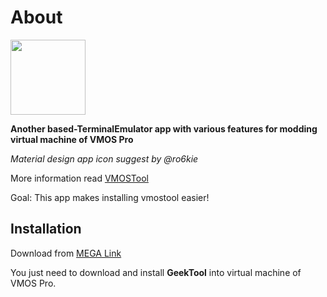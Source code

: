 # About

<img src="https://i.imgur.com/aGDKH2R.png" width="120px"/> 

**Another based-TerminalEmulator app with various features for modding virtual machine of VMOS Pro**

*Material design app icon suggest by @ro6kie* 


More information read [VMOSTool](https://huskydg.github.io/vmos/geektool)

Goal: This app makes installing vmostool easier!

## Installation


Download from [MEGA Link](http://link1s.com/W2GN7) 



You just need to download and install **GeekTool** into virtual machine of VMOS Pro.

